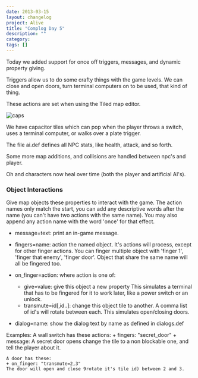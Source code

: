 ```yaml
---
date: 2013-03-15
layout: changelog
project: Alive
title: "Complog Day 5"
description: ""
category: 
tags: []
---
```


Today we added support for once off triggers, messages, and dynamic property giving.

Triggers allow us to do some crafty things with the game levels. We can close and open doors, turn terminal computers on to be used, that kind of thing.

These actions are set when using the Tiled map editor.

![caps](tile5.png) 

We have capacitor tiles which can pop when the player throws a switch, uses a terminal computer, or walks over a plate trigger.

The file ai.def defines all NPC stats, like health, attack, and so forth.

Some more map additions, and collisions are handled between npc's and player.

Oh and characters now heal over time (both the player and artificial AI's).

### Object Interactions

Give map objects these properties to interact with the game. The action names only match the start, you can add any descriptive words after the name (you can't have two actions with the same name). You may also append any action name with the word 'once' for that effect.

*   message=text: print an in-game message.
    
*   fingers=name: action the named object. It's actions will process, except for other finger actions. You can finger multiple object with 'finger 1', 'finger that enemy', 'finger door'. Object that share the same name will all be fingered too.
    
*   on\_finger=action: where action is one of:
    
    *   give=value: give this object a new property This simulates a terminal that has to be fingered for it to work later, like a power switch or an unlock.
    *   transmute=id\[,id..\]: change this object tile to another. A comma list of id's will rotate between each. This simulates open/closing doors.
*   dialog=name: show the dialog text by name as defined in dialogs.def
    

Examples: A wall switch has these actions: + fingers: "secret\_door" + message: A secret door opens change the tile to a non blockable one, and tell the player about it.

    A door has these:
    + on_finger: "transmute=2,3"
    The door will open and close 9rotate it's tile id) between 2 and 3.
    